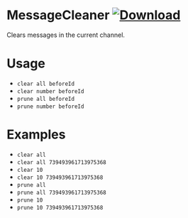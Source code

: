 # MessageCleaner [![Download](https://media.wtf/31024660)](https://betterdiscord.net/ghdl?id=3514 "MessageCleaner")
Clears messages in the current channel.

# Usage

-  `clear all beforeId`
-  `clear number beforeId`
-  `prune all beforeId`
-  `prune number beforeId`


# Examples

-  `clear all`
-  `clear all 739493961713975368`
-  `clear 10`
-  `clear 10 739493961713975368`
-  `prune all`
-  `prune all 739493961713975368`
-  `prune 10`
-  `prune 10 739493961713975368`
